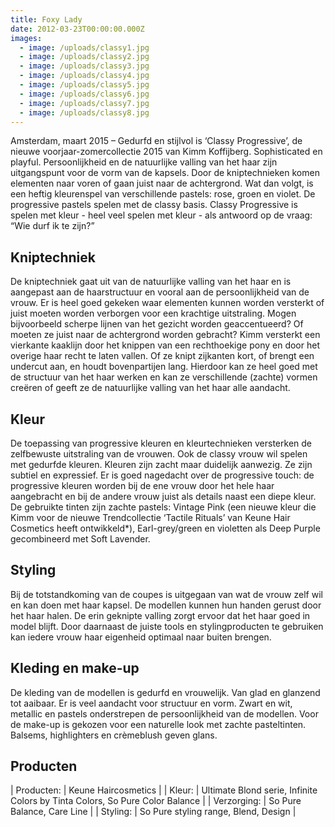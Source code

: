 ```yaml
---
title: Foxy Lady
date: 2012-03-23T00:00:00.000Z
images:
  - image: /uploads/classy1.jpg
  - image: /uploads/classy2.jpg
  - image: /uploads/classy3.jpg
  - image: /uploads/classy4.jpg
  - image: /uploads/classy5.jpg
  - image: /uploads/classy6.jpg
  - image: /uploads/classy7.jpg
  - image: /uploads/classy8.jpg
---
```



Amsterdam, maart 2015 – Gedurfd en stijlvol is ‘Classy Progressive’, de nieuwe voorjaar-zomercollectie 2015 van Kimm Koffijberg. Sophisticated en playful. Persoonlijkheid en de natuurlijke valling van het haar zijn uitgangspunt voor de vorm van de kapsels. Door de kniptechnieken komen elementen naar voren of gaan juist naar de achtergrond. Wat dan volgt, is een heftig kleurenspel van verschillende pastels: rose, groen en violet. De progressive pastels spelen met de classy basis. Classy Progressive is spelen met kleur - heel veel spelen met kleur - als antwoord op de vraag: “Wie durf ik te zijn?”

## Kniptechniek

De kniptechniek gaat uit van de natuurlijke valling van het haar en is aangepast aan de haarstructuur en vooral aan de persoonlijkheid van de vrouw. Er is heel goed gekeken waar elementen kunnen worden versterkt of juist moeten worden verborgen voor een krachtige uitstraling. Mogen bijvoorbeeld scherpe lijnen van het gezicht worden geaccentueerd? Of moeten ze juist naar de achtergrond worden gebracht? Kimm versterkt een vierkante kaaklijn door het knippen van een rechthoekige pony en door het overige haar recht te laten vallen. Of ze knipt zijkanten kort, of brengt een undercut aan, en houdt bovenpartijen lang. Hierdoor kan ze heel goed met de structuur van het haar werken en kan ze verschillende (zachte) vormen creëren of geeft ze de natuurlijke valling van het haar alle aandacht.

## Kleur

De toepassing van progressive kleuren en kleurtechnieken versterken de zelfbewuste uitstraling van de vrouwen. Ook de classy vrouw wil spelen met gedurfde kleuren. Kleuren zijn zacht maar duidelijk aanwezig. Ze zijn subtiel en expressief. Er is goed nagedacht over de progressive touch: de progressive kleuren worden bij de ene vrouw door het hele haar aangebracht en bij de andere vrouw juist als details naast een diepe kleur. De gebruikte tinten zijn zachte pastels: Vintage Pink (een nieuwe kleur die Kimm voor de nieuwe Trendcollectie ‘Tactile Rituals’ van Keune Hair Cosmetics heeft ontwikkeld\*), Earl-grey/green en violetten als Deep Purple gecombineerd met Soft Lavender.

## Styling

Bij de totstandkoming van de coupes is uitgegaan van wat de vrouw zelf wil en kan doen met haar kapsel. De modellen kunnen hun handen gerust door het haar halen. De erin geknipte valling zorgt ervoor dat het haar goed in model blijft. Door daarnaast de juiste tools en stylingproducten te gebruiken kan iedere vrouw haar eigenheid optimaal naar buiten brengen.

## Kleding en make-up

De kleding van de modellen is gedurfd en vrouwelijk. Van glad en glanzend tot aaibaar. Er is veel aandacht voor structuur en vorm. Zwart en wit, metallic en pastels onderstrepen de persoonlijkheid van de modellen. Voor de make-up is gekozen voor een naturelle look met zachte pasteltinten. Balsems, highlighters en crèmeblush geven glans.

## Producten

| Producten:       | Keune Haircosmetics |
| Kleur:       | Ultimate Blond serie, Infinite Colors by Tinta Colors, So Pure Color Balance |
| Verzorging:       | So Pure Balance, Care Line |
| Styling:       | So Pure styling range, Blend, Design |

##